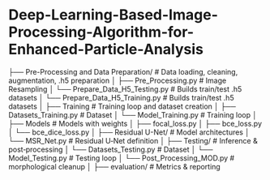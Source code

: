 # Deep-Learning-Based-Image-Processing-Algorithm-for-Enhanced-Particle-Analysis

├── Pre-Processing and Data Preparation/ # Data loading, cleaning, augmentation, .h5 preparation
│ ├── Pre_Processing.py # Image Resampling
│ └── Prepare_Data_H5_Testing.py # Builds train/test .h5 datasets
│ └── Prepare_Data_H5_Training.py # Builds train/test .h5 datasets
│
├── Training # Training loop and dataset creation 
│ ├── Datasets_Training.py # Dataset
│ └── Model_Training.py # Training loop
│
├── Models # Models with weights
│ ├── focal_loss.py
│ ├── bce_loss.py
│ └── bce_dice_loss.py
│
├── Residual U-Net/ # Model architectures
│ └── MSR_Net.py # Residual U‑Net definition
│
├── Testing/ # Inference & post‑processing
│ └── Datasets_Testing.py # Dataset
│ └── Model_Testing.py # Testing loop
│ └── Post_Processing_MOD.py # morphological cleanup
│
├── evaluation/ # Metrics & reporting
